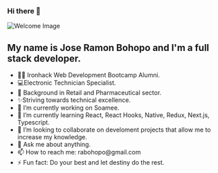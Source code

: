 ### Hi there 👋

<img src="https://th.bing.com/th/id/OIP.86hOKldQ6-9wx22VQdqi4gHaEK?w=316&h=180&c=7&r=0&o=5&pid=1.7" alt="Welcome Image" style="max-width: 100%;">
</hr>

<h2>My name is Jose Ramon Bohopo and I'm a full stack developer.</h2>

<ul>
  <li>👩‍💻 Ironhack Web Development Bootcamp Alumni.</li>
  <li>💻Electronic Technician Specialist.</li>
  <li>👔 Background in Retail and Pharmaceutical sector.</li>
  <li>✨Striving towards technical excellence.</li>
</hr>
  <li>🔭 I’m currently working on Soamee.</li>
  <li>🌱 I’m currently learning React, React Hooks, Native, Redux, Next.js, Typescript.</li>
  <li>👯 I’m looking to collaborate on develoment projects that allow me to increase my knowledge.</li>
  <li> 💬 Ask me about anything.</li>
  <li> 📫 How to reach me: rabohopo@gmail.com</li>
  <li>⚡ Fun fact: Do your best and let destiny do the rest.</li>
</ul>

<!--
**JoseBohopo/JoseBohopo** is a  _special_ ✨ repository because its `README.md` (this file) appears on your GitHub profile.

Here are some ideas to get you started:

- 
-
- 
- 🤔 I’m looking for help with ...
-
-
- 


🎓 Bachelor in Advertising and Public Relations
🌱 Always learning
⚡ 
💖 Code refactoring and clean code
🌍 I love nature, hiking and cycling
-->
